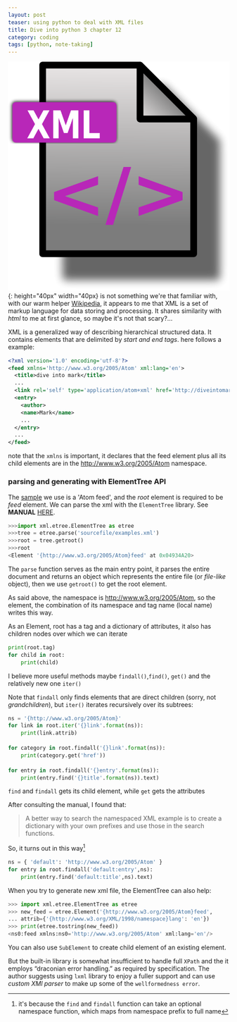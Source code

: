 ```yaml
---
layout: post
teaser: using python to deal with XML files
title: Dive into python 3 chapter 12
category: coding
tags: [python, note-taking]
---
```

![xml]{: height="40px" width="40px} is not something we're that familiar with, with our warm helper [Wikipedia][wiki], it appears to me that XML is a set of markup language for data storing and processing. It shares similarity with _html_ to me at first glance, so maybe it's not that scary?...

XML is a generalized way of describing hierarchical structured data. It contains elements that are delimited by _start and end tags_.
here follows a example:
~~~xml
<?xml version='1.0' encoding='utf-8'?>
<feed xmlns='http://www.w3.org/2005/Atom' xml:lang='en'>
  <title>dive into mark</title>
  ...
  <link rel='self' type='application/atom+xml' href='http://diveintomark.org/feed/'/>
  <entry>
    <author>
    <name>Mark</name>
    ...
  </entry>
  ...
</feed>
~~~
note that the `xmlns` is important, it declares that the feed element plus all its child elements are in the http://www.w3.org/2005/Atom namespace.

### parsing and generating with ElementTree API #
The [sample][ex] we use is a 'Atom feed', and the _root_ element is required to be _feed_ element. We can parse the xml with the `ElementTree` library. See **MANUAL** [HERE][man].
~~~python
>>>import xml.etree.ElementTree as etree
>>>tree = etree.parse('sourcefile/examples.xml')
>>>root = tree.getroot()
>>>root
<Element '{http://www.w3.org/2005/Atom}feed' at 0x04934A20>
~~~
The `parse` function serves as the main entry point, it parses the entire document and returns an object which represents the entire file (or _file-like_ object), then we use `getroot()` to get the root element.

As said above, the namespace is http://www.w3.org/2005/Atom, so the element, the combination of its namespace and tag name (local name) writes this way.

As an Element, root has a tag and a dictionary of attributes, it also has children nodes over which we can iterate
~~~python
print(root.tag)
for child in root:
    print(child)
~~~
I believe more useful methods maybe `findall()`,`find()`, `get()` and the relatively new one `iter()`

Note that `findall` only finds elements that are direct children (sorry, not _grandchildren_), but `iter()` iterates recursively over its subtrees:
~~~python
ns = '{http://www.w3.org/2005/Atom}'
for link in root.iter('{}link'.format(ns)):
    print(link.attrib)

for category in root.findall('{}link'.format(ns)):
    print(category.get('href'))

for entry in root.findall('{}entry'.format(ns)):
    print(entry.find('{}title'.format(ns)).text)
~~~
`find` and `findall` gets its child element, while `get` gets the attributes

After consulting the manual, I found that:
>A better way to search the namespaced XML example is to create a dictionary with your own prefixes and use those in the search functions.

So, it turns out in this way[^1]
~~~python
ns = { 'default': 'http://www.w3.org/2005/Atom' }
for entry in root.findall('default:entry',ns):
    print(entry.find('default:title',ns).text)
~~~

When you try to generate new xml file, the ElementTree can also help:
~~~python
>>> import xml.etree.ElementTree as etree
>>> new_feed = etree.Element('{http://www.w3.org/2005/Atom}feed',
... attrib={'{http://www.w3.org/XML/1998/namespace}lang': 'en'})
>>> print(etree.tostring(new_feed))
<ns0:feed xmlns:ns0='http://www.w3.org/2005/Atom' xml:lang='en'/>
~~~
You can also use `SubElement` to create child element of an existing element.

But the built-in library is somewhat insufficient to handle full `XPath` and the it employs “draconian error handling.” as required by specification. The author suggests using `lxml` library to enjoy a fuller support and can use _custom XMl parser_ to make up some of the `wellformedness error`.

[^1]:   it's because the `find` and `findall` function can take an optional namespace function, which maps from namespace prefix to full name

[xml]:../sourcefile/file-icon-xml.png
[wiki]:https://en.wikipedia.org/wiki/XML
[ex]:../sourcefile/examples.xml
[man]:https://docs.python.org/3/library/xml.etree.elementtree.html
